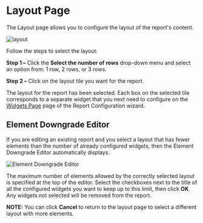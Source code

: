 # Layout Page

The Layout page allows you to configure the layout of the report's content.

![layout](/img/versioned_docs/accessanalyzer_11.6/accessanalyzer/admin/report/wizard/layout.webp)

Follow the steps to select the layout:

**Step 1 –** Click the **Select the number of rows** drop-down menu and select an option from: 1
row, 2 rows, or 3 rows.

**Step 2 –** Click on the layout tile you want for the report.

The layout for the report has been selected. Each box on the selected tile corresponds to a separate
widget that you next need to configure on the
[Widgets Page](/docs/accessanalyzer/11.6/admin/report/wizard/widgets.md)
page of the Report Configuration wizard.

## Element Downgrade Editor

If you are editing an existing report and you select a layout that has fewer elements than the
number of already configured widgets, then the Element Downgrade Editor automatically displays.

![Element Downgrade Editor](/img/versioned_docs/accessanalyzer_11.6/accessanalyzer/admin/report/wizard/elementdowngradeeditor.webp)

The maximum number of elements allowed by the correctly selected layout is specified at the top of
the editor. Select the checkboxes next to the title of all the configured widgets you want to keep
up to this limit, then click **OK**. Any widgets not selected will be removed from the report.

**NOTE:** You can click **Cancel** to return to the layout page to select a different layout with
more elements.
